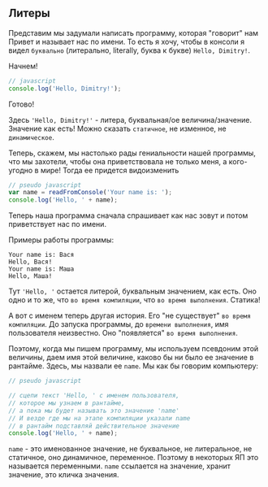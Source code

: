 ## Литеры

Представим мы задумали написать программу, которая "говорит" нам Привет и называет нас по имени. То есть я хочу, чтобы в консоли я видел `буквально` (литерально, literally, буква к букве) `Hello, Dimitry!`.

Начнем!
```js
// javascript
console.log('Hello, Dimitry!');
```

Готово!

Здесь `'Hello, Dimitry!'` - литера, буквальная/ое величина/значение. Значение как есть! Можно сказать `статичное`, не изменное, не `динамическое`.

Теперь, скажем, мы настолько рады гениальности нашей программы, что мы захотели, чтобы она приветствовала не только меня, а кого-угодно в мире! Тогда ее придется видоизменить
```js
// pseudo javascript
var name = readFromConsole('Your name is: ');
console.log('Hello, ' + name);
```

Теперь наша программа сначала спрашивает как нас зовут и потом приветствует нас по имени.

Примеры работы программы:
```
Your name is: Вася
Hello, Вася!
Your name is: Маша
Hello, Маша!
```

Тут `'Hello, '` остается литерой, буквальным значением, как есть. Оно одно и то же, что `во время компиляции`, что `во время выполнения`. Статика!

А вот с именем теперь другая история. Его "не существует" `во время компиляции`. До запуска программы, до `времени выполнения`, имя пользователя неизвестно. Оно "появляется" `во время выполнения`.

Поэтому, когда мы пишем программу, мы используем псевдоним этой величины, даем имя этой величине, каково бы ни было ее значение в рантайме. Здесь, мы назвали ее `name`. Мы как бы говорим компьютеру: 

```js
// pseudo javascript

// сцепи текст 'Hello, ' с именем пользователя,
// которое мы узнаем в рантайме,
// а пока мы будет называть это значение 'name'
// И везде где мы на этапе компиляции указали name
// в рантайм подставляй действительное значение
console.log('Hello, ' + name);
```

`name` - это именованное значение, не буквальное, не литеральное, не статичное, оно динамичное, переменное. Поэтому в некоторых ЯП это называется переменными. `name` ссылается на значение, хранит значение, это кличка значения.
